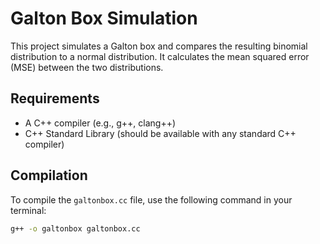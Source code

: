 # Galton Box Simulation

This project simulates a Galton box and compares the resulting binomial distribution to a normal distribution. It calculates the mean squared error (MSE) between the two distributions.

## Requirements

- A C++ compiler (e.g., g++, clang++)
- C++ Standard Library (should be available with any standard C++ compiler)

## Compilation

To compile the `galtonbox.cc` file, use the following command in your terminal:

```bash
g++ -o galtonbox galtonbox.cc
